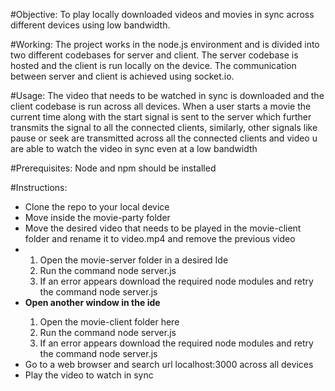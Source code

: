 #Objective:
To play locally downloaded videos and movies in sync across different devices using low bandwidth.

#Working:
The project works in the node.js environment and is divided into two different codebases for server and client. The server codebase is hosted and the client is run locally on the device. The communication between server and client is achieved using socket.io.

#Usage:
The video that needs to be watched in sync is downloaded and the client codebase is run across all devices. When a user starts a movie the current time along with the start signal is sent to the server which further transmits the signal to all the connected clients, similarly, other signals like pause or seek are transmitted across all the connected clients and video u are able to watch the video in sync even at a low bandwidth

#Prerequisites:
Node and npm should be installed

#Instructions:

<ul>
    <li>Clone the repo to your local device</li>
    <li>Move inside the movie-party folder</li>
    <li>Move the desired video that needs to be played in the movie-client folder and rename it to video.mp4 and remove the previous video<li>
    <ol>
        <li>Open the movie-server folder in a desired Ide</li>
        <li>Run the command node server.js</li>
        <li>If an error appears download the required node modules and retry the command node server.js</li>
    </ol>
    <li><b>Open another window in the ide</b></li>
    <ol>    
        <li>Open the movie-client folder here</li>
        <li>Run the command node server.js</li> 
        <li>If an error appears download the required node modules and retry the command node server.js</li>
    </ol>
    <li>Go to a web browser and search url localhost:3000 across all devices</li>
    <li>Play the video to watch in sync</li>
</ul>
